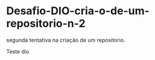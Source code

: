# Desafio-DIO-cria-o-de-um-repositorio-n-2
segunda tentativa na criação de um repositorio.
 
 Teste dio
